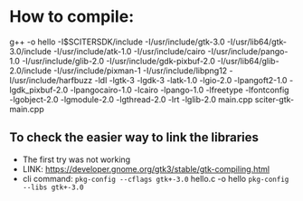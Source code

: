# How to compile: 
g++ -o hello -I$SCITERSDK/include -I/usr/include/gtk-3.0 -I/usr/lib64/gtk-3.0/include -I/usr/include/atk-1.0 -I/usr/include/cairo -I/usr/include/pango-1.0 -I/usr/include/glib-2.0 -I/usr/include/gdk-pixbuf-2.0 -I/usr/lib64/glib-2.0/include -I/usr/include/pixman-1 -I/usr/include/libpng12 -I/usr/include/harfbuzz -ldl -lgtk-3 -lgdk-3 -latk-1.0 -lgio-2.0 -lpangoft2-1.0 -lgdk_pixbuf-2.0 -lpangocairo-1.0 -lcairo -lpango-1.0 -lfreetype -lfontconfig -lgobject-2.0 -lgmodule-2.0 -lgthread-2.0 -lrt -lglib-2.0 main.cpp sciter-gtk-main.cpp 

## To check the easier way to link the libraries

- The first try was not working 
- LINK: https://developer.gnome.org/gtk3/stable/gtk-compiling.html
- cli command: `pkg-config --cflags gtk+-3.0` hello.c -o hello `pkg-config --libs gtk+-3.0`
